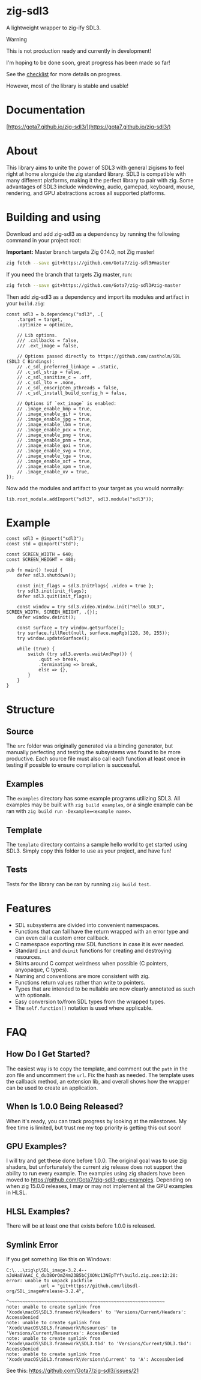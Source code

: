 zig-sdl3
========

A lightweight wrapper to zig-ify SDL3.

> [!WARNING]
> This is not production ready and currently in development!
>
> I'm hoping to be done soon, great progress has been made so far!
>
> See the [checklist](checklist.md) for more details on progress.
>
> However, most of the library is stable and usable!

# Documentation
[https://gota7.github.io/zig-sdl3/](https://gota7.github.io/zig-sdl3/)

# About

This library aims to unite the power of SDL3 with general zigisms to feel right at home alongside the zig standard library.
SDL3 is compatible with many different platforms, making it the perfect library to pair with zig.
Some advantages of SDL3 include windowing, audio, gamepad, keyboard, mouse, rendering, and GPU abstractions across all supported platforms.

# Building and using

Download and add zig-sdl3 as a dependency by running the following command in your project root:

**Important:** Master branch targets Zig 0.14.0, not Zig master!
```sh
zig fetch --save git+https://github.com/Gota7/zig-sdl3#master
```
If you need the branch that targets Zig master, run:
```sh
zig fetch --save git+https://github.com/Gota7/zig-sdl3#zig-master
```

Then add zig-sdl3 as a dependency and import its modules and artifact in your `build.zig`:

```zig
const sdl3 = b.dependency("sdl3", .{
    .target = target,
    .optimize = optimize,

    // Lib options.
    /// .callbacks = false,
    /// .ext_image = false,

    // Options passed directly to https://github.com/castholm/SDL (SDL3 C Bindings):
    // .c_sdl_preferred_linkage = .static,
    // .c_sdl_strip = false,
    // .c_sdl_sanitize_c = .off,
    // .c_sdl_lto = .none,
    // .c_sdl_emscripten_pthreads = false,
    // .c_sdl_install_build_config_h = false,

    // Options if `ext_image` is enabled:
    // .image_enable_bmp = true,
    // .image_enable_gif = true,
    // .image_enable_jpg = true,
    // .image_enable_lbm = true,
    // .image_enable_pcx = true,
    // .image_enable_png = true,
    // .image_enable_pnm = true,
    // .image_enable_qoi = true,
    // .image_enable_svg = true,
    // .image_enable_tga = true,
    // .image_enable_xcf = true,
    // .image_enable_xpm = true,
    // .image_enable_xv = true,
});
```
Now add the modules and artifact to your target as you would normally:

```zig
lib.root_module.addImport("sdl3", sdl3.module("sdl3"));
```

# Example

```zig
const sdl3 = @import("sdl3");
const std = @import("std");

const SCREEN_WIDTH = 640;
const SCREEN_HEIGHT = 480;

pub fn main() !void {
    defer sdl3.shutdown();

    const init_flags = sdl3.InitFlags{ .video = true };
    try sdl3.init(init_flags);
    defer sdl3.quit(init_flags);

    const window = try sdl3.video.Window.init("Hello SDL3", SCREEN_WIDTH, SCREEN_HEIGHT, .{});
    defer window.deinit();

    const surface = try window.getSurface();
    try surface.fillRect(null, surface.mapRgb(128, 30, 255));
    try window.updateSurface();

    while (true) {
        switch (try sdl3.events.waitAndPop()) {
            .quit => break,
            .terminating => break,
            else => {},
        }
    }
}
```

# Structure

## Source

The `src` folder was originally generated via a binding generator, but manually perfecting and testing the subsystems was found to be more productive.
Each source file must also call each function at least once in testing if possible to ensure compilation is successful.

## Examples

The `examples` directory has some example programs utilizing SDL3.
All examples may be built with `zig build examples`, or a single example can be ran with `zig build run -Dexample=<example name>`.

## Template

The `template` directory contains a sample hello world to get started using SDL3.
Simply copy this folder to use as your project, and have fun!

## Tests

Tests for the library can be ran by running `zig build test`.

# Features

* SDL subsystems are divided into convenient namespaces.
* Functions that can fail have the return wrapped with an error type and can even call a custom error callback.
* C namespace exporting raw SDL functions in case it is ever needed.
* Standard `init` and `deinit` functions for creating and destroying resources.
* Skirts around C compat weirdness when possible (C pointers, anyopaque, C types).
* Naming and conventions are more consistent with zig.
* Functions return values rather than write to pointers.
* Types that are intended to be nullable are now clearly annotated as such with optionals.
* Easy conversion to/from SDL types from the wrapped types.
* The `self.function()` notation is used where applicable.

# FAQ

## How Do I Get Started?

The easiest way is to copy the template, and comment out the `path` in the zon file and uncomment the `url`.
Fix the hash as needed.
The template uses the callback method, an extension lib, and overall shows how the wrapper can be used to create an application.

## When Is 1.0.0 Being Released?

When it's ready, you can track progress by looking at the milestones.
My free time is limited, but trust me my top priority is getting this out soon!

## GPU Examples?

I will try and get these done before 1.0.0.
The original goal was to use zig shaders, but unfortunately the current zig release does not support the ability to run every example.
The examples using zig shaders have been moved to https://github.com/Gota7/zig-sdl3-gpu-examples.
Depending on when zig 15.0.0 releases, I may or may not implement all the GPU examples in HLSL.

## HLSL Examples?

There will be at least one that exists before 1.0.0 is released.

## Symlink Error

If you get something like this on Windows:
```
C:\...\zig\p\SDL_image-3.2.4--aJoHa0VAAC_C_du38OrOmZ4m23B5bCjXONc13NEpTYf\build.zig.zon:12:20: error: unable to unpack packfile
            .url = "git+https://github.com/libsdl-org/SDL_image#release-3.2.4",
                   ^~~~~~~~~~~~~~~~~~~~~~~~~~~~~~~~~~~~~~~~~~~~~~~~~~~~~~~~~~~
note: unable to create symlink from 'Xcode\macOS\SDL3.framework\Headers' to 'Versions/Current/Headers': AccessDenied
note: unable to create symlink from 'Xcode\macOS\SDL3.framework\Resources' to 'Versions/Current/Resources': AccessDenied
note: unable to create symlink from 'Xcode\macOS\SDL3.framework\SDL3.tbd' to 'Versions/Current/SDL3.tbd': AccessDenied
note: unable to create symlink from 'Xcode\macOS\SDL3.framework\Versions\Current' to 'A': AccessDenied
```

See this:
https://github.com/Gota7/zig-sdl3/issues/21
